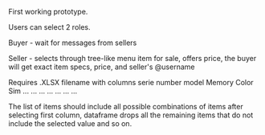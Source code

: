 First working prototype.

Users can select 2 roles.

Buyer - wait for messages from sellers

Seller - selects through tree-like menu item for sale, offers price, the buyer will get exact item specs, price, and seller's @username

Requires .XLSX filename with columns
serie	number	model	Memory	Color	Sim
... ... ... ... ... ... ... 

The list of items should include all possible combinations of items
after selecting first column, dataframe drops all the remaining items that do not include the selected value and so on.

